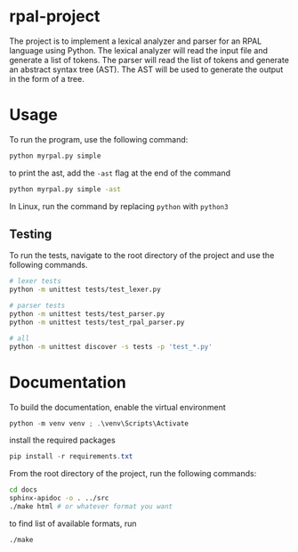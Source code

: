 # rpal-project

The project is to implement a lexical analyzer and parser for an RPAL language using Python. The lexical analyzer will read the input file and generate a list of tokens. The parser will read the list of tokens and generate an abstract syntax tree (AST). The AST will be used to generate the output in the form of a tree.

# Usage 

To run the program, use the following command:

```bash
python myrpal.py simple
```

to print the ast, add the `-ast` flag at the end of the command
```bash
python myrpal.py simple -ast
```

In Linux, run the command by replacing `python` with `python3`

## Testing

To run the tests, navigate to the root directory of the project and use the following commands.



```bash
# lexer tests
python -m unittest tests/test_lexer.py

# parser tests
python -m unittest tests/test_parser.py
python -m unittest tests/test_rpal_parser.py

# all
python -m unittest discover -s tests -p 'test_*.py'

```

# Documentation

To build the documentation,
enable the virtual environment

```powershell
python -m venv venv ; .\venv\Scripts\Activate
```

install the required packages
```powershell
pip install -r requirements.txt
```


From the root directory of the project, run the following commands:
```bash
cd docs
sphinx-apidoc -o . ../src
./make html # or whatever format you want
```
to find list of available formats, run
```bash
./make
```